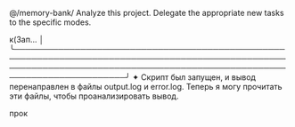 @/memory-bank/ 
Analyze this project. Delegate the appropriate new tasks to the specific modes.




к(Зап… │
 ╰──────────────────────────────────────────────────────────────────────────────────────────────────────────────────────────────────────────────────────────────────────────╯
✦ Скрипт был запущен, и вывод перенаправлен в файлы output.log и error.log. Теперь я могу прочитать эти файлы, чтобы проанализировать вывод.


прок